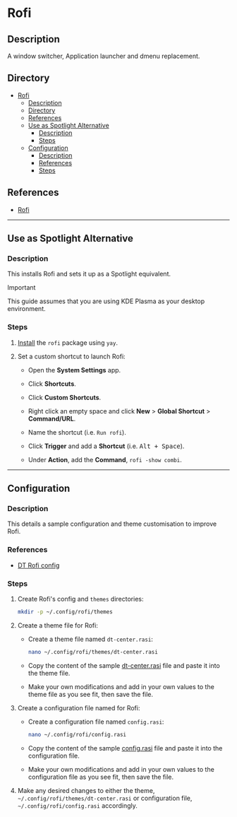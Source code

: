 # Rofi

## Description

A window switcher, Application launcher and dmenu replacement.

## Directory

- [Rofi](#rofi)
  - [Description](#description)
  - [Directory](#directory)
  - [References](#references)
  - [Use as Spotlight Alternative](#use-as-spotlight-alternative)
    - [Description](#description-1)
    - [Steps](#steps)
  - [Configuration](#configuration)
    - [Description](#description-2)
    - [References](#references-1)
    - [Steps](#steps-1)

## References

- [Rofi](https://github.com/davatorium/rofi)

---

## Use as Spotlight Alternative

### Description

This installs Rofi and sets it up as a Spotlight equivalent.

> [!IMPORTANT]  
> This guide assumes that you are using KDE Plasma as your desktop environment.

### Steps

1. [Install](yay.md#install) the `rofi` package using `yay`.

2. Set a custom shortcut to launch Rofi:

   - Open the **System Settings** app.

   - Click **Shortcuts**.

   - Click **Custom Shortcuts**.

   - Right click an empty space and click **New** > **Global Shortcut** > **Command/URL**.

   - Name the shortcut (i.e. `Run rofi`).

   - Click **Trigger** and add a **Shortcut** (i.e. <kbd>Alt + Space</kbd>).

   - Under **Action**, add the **Command**, `rofi -show combi`.

---

## Configuration

### Description

This details a sample configuration and theme customisation to improve Rofi.

### References

- [DT Rofi config](https://gitlab.com/dwt1/dotfiles/-/tree/master/.config/rofi)

### Steps

1. Create Rofi's config and `themes` directories:

    ```sh
    mkdir -p ~/.config/rofi/themes
    ```

2. Create a theme file for Rofi:

   - Create a theme file named `dt-center.rasi`:

        ```sh
        nano ~/.config/rofi/themes/dt-center.rasi
        ```

   - Copy the content of the sample [dt-center.rasi](../attachments/dt-center.rasi) file and paste it into the theme file.

   - Make your own modifications and add in your own values to the theme file as you see fit, then save the file.

3. Create a configuration file named for Rofi:

   - Create a configuration file named `config.rasi`:

        ```sh
        nano ~/.config/rofi/config.rasi
        ```

   - Copy the content of the sample [config.rasi](../attachments/config.rasi) file and paste it into the configuration file.

   - Make your own modifications and add in your own values to the configuration file as you see fit, then save the file.

4. Make any desired changes to either the theme, `~/.config/rofi/themes/dt-center.rasi` or configuration file, `~/.config/rofi/config.rasi` accordingly.
